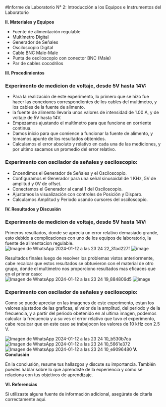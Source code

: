 
#Informe de Laboratorio N° 2: Introducción a los Equipos e Instrumentos del Laboratorio

**II. Materiales y Equipos**

- Fuente de alimentación regulable 
- Multímetro Digital 
- Generador de Señales 
- Osciloscopio Digital 
- Cable BNC Male-Male 
- Punta de osciloscopio con conector BNC (Male) 
- Par de cables cocodrilos 

**III. Procedimientos**

### Experimento de medicion de voltaje, desde 5V hasta 14V:
 - Para la realización de este experimento, lo primero que se hizo fue hacer las conexiones correspondientes de los cables del multímetro, y los cables de la fuente de alimento.
- la fuente de alimento llevaría unos valores de intensidad de 1.00 A, y de voltaje de 5V hasta 14V.
- Empezamos ajustando el multímetro para que funcione en corriente continua.
- Damos inicio para que comience a funcionar la fuente de alimento, y tomamos apunte de los resultados obtenidos.
- Calculamos el error absoluto y relativo en cada una de las mediciones, y por ultimo sacamos un promedio del error relativo.

### Experimento con oscilador de señales y osciloscopio:

- Encendimos el Generador de Señales y el Osciloscopio. 
- Configuramos el Generador para una señal sinusoidal de 1 KHz, 5V de amplitud y 0V de offset. 
- Conectamos el Generador al canal 1 del Osciloscopio. 
- Ajustamos la visualización con controles de Posición y Disparo. 
- Calculamos Amplitud y Periodo usando cursores del osciloscopio.

**IV. Resultados y Discusión**

### Experimento de medicion de voltaje, desde 5V hasta 14V:

Primeros resultados, donde se aprecia un error relativo demasiado grande, esto debido a complicaciones con uno de los equipos de laboratorio, la fuente de alimentacion regulable.
![Imagen de WhatsApp 2024-01-12 a las 23 24 22_31ad227f](https://github.com/JefHuiza/Fundamentos-de-Dise-o/assets/152218004/b941d2d4-662d-48f0-96c4-8d7388bf08ee)
![image](https://github.com/JefHuiza/Fundamentos-de-Dise-o/assets/152218004/2229c801-946d-4d65-85bb-b7d4a360713d)

Resultados finales luego de resolver los problemas vistos anteriormente, cabe  recalcar que estos resultados se obtuvieron con el material de otro grupo, donde el multimetro nos proporciono resultados mas eficaces que en el primer caso:
![Imagen de WhatsApp 2024-01-12 a las 23 24 19_884806d5](https://github.com/JefHuiza/Fundamentos-de-Dise-o/assets/152218004/7d708ba7-1e71-4449-a9e5-f918e5538e73)
![image](https://github.com/JefHuiza/Fundamentos-de-Dise-o/assets/152218004/f74eb5f9-8dd8-417c-9146-a29aa294459c)

### Experimento con oscilador de señales y osciloscopio:
Como se puede apreciar en las imagenes de este experimento, estan los valores ajustados de las graficas, el valor de la amplitud, del periodo y de la frecuencia, y a partir del periodo obetenido en al ultima imagen, podemos calcular la frecuencia  y a su ves el error relativo que tuvo el experimento, cabe recalcar que en este caso se trabajocon los valores de 10 kHz con 2.5 V.


![Imagen de WhatsApp 2024-01-12 a las 23 24 10_b530b7ca](https://github.com/JefHuiza/Fundamentos-de-Dise-o/assets/152218004/ee33a967-59d8-4f71-ab0b-d56171c47837)
![Imagen de WhatsApp 2024-01-12 a las 23 24 10_5661e372](https://github.com/JefHuiza/Fundamentos-de-Dise-o/assets/152218004/917197ce-424b-45cb-9825-21665390d551)
![Imagen de WhatsApp 2024-01-12 a las 23 24 10_e9096480](https://github.com/JefHuiza/Fundamentos-de-Dise-o/assets/152218004/4f9cd0e1-9178-4d57-aa86-1697a4815dc3)
**V. Conclusión**

En la conclusión, resume tus hallazgos y discute su importancia. También puedes hablar sobre lo que aprendiste de la experiencia y cómo se relaciona con tus objetivos de aprendizaje.

**VI. Referencias**

Si utilizaste alguna fuente de información adicional, asegúrate de citarla correctamente aquí.
